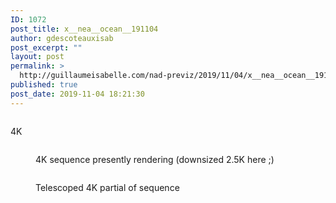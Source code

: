 ```yaml
---
ID: 1072
post_title: x__nea__ocean__191104
author: gdescoteauxisab
post_excerpt: ""
layout: post
permalink: >
  http://guillaumeisabelle.com/nad-previz/2019/11/04/x__nea__ocean__191104/
published: true
post_date: 2019-11-04 18:21:30
---
```

<!-- wp:image {"id":1073} --><figure class="wp-block-image">

<img src="http://guillaumeisabelle.com/nad-previz/wp-content/uploads/sites/19/2019/11/image-3.png" alt="" class="wp-image-1073" /></figure> <!-- /wp:image -->

<!-- wp:paragraph -->

4K

<!-- /wp:paragraph -->

<!-- wp:image {"id":1110} --><figure class="wp-block-image">

<img src="http://guillaumeisabelle.com/nad-previz/wp-content/uploads/sites/19/2019/11/image-7.png" alt="" class="wp-image-1110" /><figcaption>4K sequence presently rendering (downsized 2.5K here ;)</figcaption></figure> <!-- /wp:image -->

<!-- wp:image {"id":1114} --><figure class="wp-block-image">

<img src="http://guillaumeisabelle.com/nad-previz/wp-content/uploads/sites/19/2019/11/image-8.png" alt="" class="wp-image-1114" /><figcaption>Telescoped 4K partial of sequence</figcaption></figure> <!-- /wp:image -->